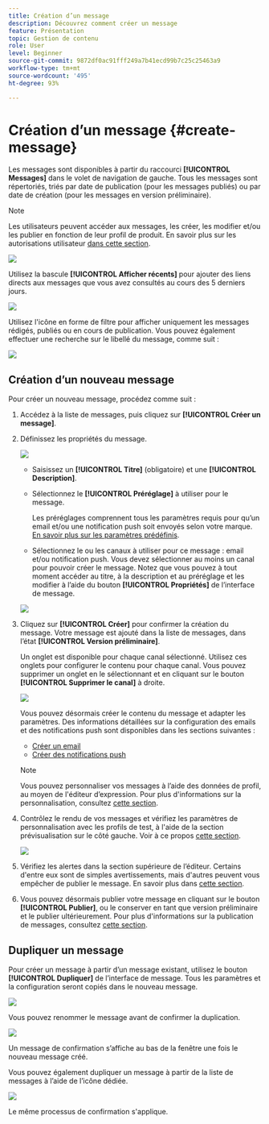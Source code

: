 ```yaml
---
title: Création d’un message
description: Découvrez comment créer un message
feature: Présentation
topic: Gestion de contenu
role: User
level: Beginner
source-git-commit: 9872df0ac91fff249a7b41ecd99b7c25c25463a9
workflow-type: tm+mt
source-wordcount: '495'
ht-degree: 93%

---
```


# Création d’un message {#create-message}

Les messages sont disponibles à partir du raccourci **[!UICONTROL Messages]** dans le volet de navigation de gauche. Tous les messages sont répertoriés, triés par date de publication (pour les messages publiés) ou par date de création (pour les messages en version préliminaire).

>[!NOTE]
>
>Les utilisateurs peuvent accéder aux messages, les créer, les modifier et/ou les publier en fonction de leur profil de produit. En savoir plus sur les autorisations utilisateur [dans cette section](../using/administration/permissions.md).

![](assets/messages-list.png)

Utilisez la bascule **[!UICONTROL Afficher récents]** pour ajouter des liens directs aux messages que vous avez consultés au cours des 5 derniers jours.

![](assets/show-recent-messages.png)

Utilisez l&#39;icône en forme de filtre pour afficher uniquement les messages rédigés, publiés ou en cours de publication. Vous pouvez également effectuer une recherche sur le libellé du message, comme suit :

![](assets/filter-messages.png)

## Création d’un nouveau message

Pour créer un nouveau message, procédez comme suit :

1. Accédez à la liste de messages, puis cliquez sur **[!UICONTROL Créer un message]**.

1. Définissez les propriétés du message.

   ![](assets/create-message-properties.png)

   * Saisissez un **[!UICONTROL Titre]** (obligatoire) et une **[!UICONTROL Description]**.

   * Sélectionnez le **[!UICONTROL Préréglage]** à utiliser pour le message.

      Les préréglages comprennent tous les paramètres requis pour qu’un email et/ou une notification push soit envoyés selon votre marque. [En savoir plus sur les paramètres prédéfinis](../using/configuration/message-presets.md).

   * Sélectionnez le ou les canaux à utiliser pour ce message : email et/ou notification push. Vous devez sélectionner au moins un canal pour pouvoir créer le message.
   Notez que vous pouvez à tout moment accéder au titre, à la description et au préréglage et les modifier à l’aide du bouton **[!UICONTROL Propriétés]** de l’interface de message.

   ![](assets/message-properties.png)


1. Cliquez sur **[!UICONTROL Créer]** pour confirmer la création du message. Votre message est ajouté dans la liste de messages, dans l’état **[!UICONTROL Version préliminaire]**.

   Un onglet est disponible pour chaque canal sélectionné. Utilisez ces onglets pour configurer le contenu pour chaque canal. Vous pouvez supprimer un onglet en le sélectionnant et en cliquant sur le bouton **[!UICONTROL Supprimer le canal]** à droite.

   ![](assets/create-messages-content.png)

   Vous pouvez désormais créer le contenu du message et adapter les paramètres. Des informations détaillées sur la configuration des emails et des notifications push sont disponibles dans les sections suivantes :

   * [Créer un email](create-email.md)
   * [Créer des notifications push](create-push.md)

   >[!NOTE]
   >   
   >Vous pouvez personnaliser vos messages à l’aide des données de profil, au moyen de l&#39;éditeur d’expression. Pour plus d&#39;informations sur la personnalisation, consultez [cette section](personalization/personalize.md).


1. Contrôlez le rendu de vos messages et vérifiez les paramètres de personnalisation avec les profils de test, à l&#39;aide de la section prévisualisation sur le côté gauche. Voir à ce propos [cette section](preview.md).

   ![](assets/messages-simple-preview.png)

1. Vérifiez les alertes dans la section supérieure de l’éditeur.  Certains d&#39;entre eux sont de simples avertissements, mais d&#39;autres peuvent vous empêcher de publier le message. En savoir plus dans [cette section](alerts.md).

1. Vous pouvez désormais publier votre message en cliquant sur le bouton **[!UICONTROL Publier]**, ou le conserver en tant que version préliminaire et le publier ultérieurement. Pour plus d&#39;informations sur la publication de messages, consultez [cette section](publish-manage-message.md).

## Dupliquer un message

Pour créer un message à partir d’un message existant, utilisez le bouton **[!UICONTROL Dupliquer]** de l’interface de message. Tous les paramètres et la configuration seront copiés dans le nouveau message.

![](assets/message-duplicate.png)

Vous pouvez renommer le message avant de confirmer la duplication.

![](assets/message-duplicate-confirm.png)

Un message de confirmation s’affiche au bas de la fenêtre une fois le nouveau message créé.

Vous pouvez également dupliquer un message à partir de la liste de messages à l’aide de l’icône dédiée.

![](assets/message-duplicate-from-list.png)

Le même processus de confirmation s&#39;applique.

